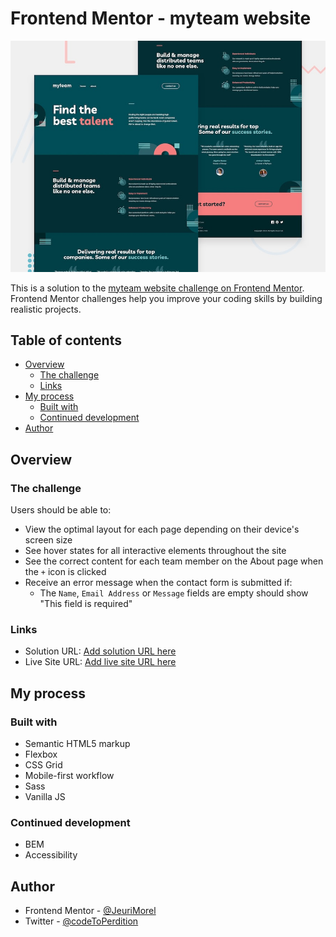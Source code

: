 # Frontend Mentor - myteam website

![Design preview for the myteam website coding challenge](./preview.jpg)

This is a solution to the [myteam website challenge on Frontend Mentor](https://www.frontendmentor.io/challenges/myteam-multipage-website-mxlEauvW). Frontend Mentor challenges help you improve your coding skills by building realistic projects.

## Table of contents

-   [Overview](#overview)
    -   [The challenge](#the-challenge)
    -   [Links](#links)
-   [My process](#my-process)
    -   [Built with](#built-with)
    -   [Continued development](#continued-development)
-   [Author](#author)

## Overview

### The challenge

Users should be able to:

-   View the optimal layout for each page depending on their device's screen size
-   See hover states for all interactive elements throughout the site
-   See the correct content for each team member on the About page when the `+` icon is clicked
-   Receive an error message when the contact form is submitted if:
    -   The `Name`, `Email Address` or `Message` fields are empty should show "This field is required"

### Links

-   Solution URL: [Add solution URL here](https://www.frontendmentor.io/solutions/multipage-website-using-html-scss-and-vanilla-js-yeNj52SEb)
-   Live Site URL: [Add live site URL here](https://vercel.com/jeurimorel/myteam-multi-page)

## My process

### Built with

-   Semantic HTML5 markup
-   Flexbox
-   CSS Grid
-   Mobile-first workflow
-   Sass
-   Vanilla JS

### Continued development

-   BEM
-   Accessibility

## Author

-   Frontend Mentor - [@JeuriMorel](https://www.frontendmentor.io/profile/JeuriMorel)
-   Twitter - [@codeToPerdition](https://twitter.com/codeToPerdition)
